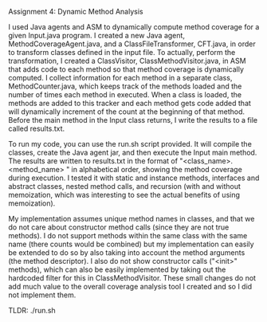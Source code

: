 Assignment 4: Dynamic Method Analysis

I used Java agents and ASM to dynamically compute method coverage for a given Input.java program. I created a new Java agent, MethodCoverageAgent.java, and a ClassFileTransformer, CFT.java, in order to transform classes defined in the input file. To actually, perform the transformation, I created a ClassVisitor, ClassMethodVisitor.java, in ASM that adds code to each method so that method coverage is dynamically computed. I collect information for each method in a separate class, MethodCounter.java, which keeps track of the methods loaded and the number of times each method in executed. When a class is loaded, the methods are added to this tracker and each method gets code added that will dynamically increment of the count at the beginning of that method. Before the main method in the Input class returns, I write the results to a file called results.txt.

To run my code, you can use the run.sh script provided. It will compile the classes, create the Java agent jar, and then execute the Input main method. The results are written to results.txt in the format of "<class_name>.<method_name> <COUNT>" in alphabetical order, showing the method coverage during execution. I tested it with static and instance methods, interfaces and abstract classes, nested method calls, and recursion (with and without memoization, which was interesting to see the actual benefits of using memoization).

My implementation assumes unique method names in classes, and that we do not care about constructor method calls (since they are not true methods). I do not support methods within the same class with the same name (there counts would be combined) but my implementation can easily be extended to do so by also taking into account the method arguments (the method descriptor). I also do not show constructor calls ("\<init\>" methods), which can also be easily implemented by taking out the hardcoded filter for this in ClassMethodVisitor. These small changes do not add much value to the overall coverage analysis tool I created and so I did not implement them.

TLDR: ./run.sh
